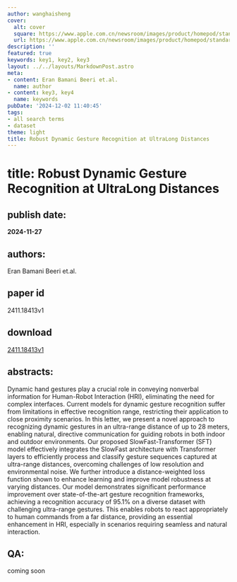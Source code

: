 ```yaml
---
author: wanghaisheng
cover:
  alt: cover
  square: https://www.apple.com.cn/newsroom/images/product/homepod/standard/Apple-HomePod-hero-230118_big.jpg.large_2x.jpg
  url: https://www.apple.com.cn/newsroom/images/product/homepod/standard/Apple-HomePod-hero-230118_big.jpg.large_2x.jpg
description: ''
featured: true
keywords: key1, key2, key3
layout: ../../layouts/MarkdownPost.astro
meta:
- content: Eran Bamani Beeri et.al.
  name: author
- content: key3, key4
  name: keywords
pubDate: '2024-12-02 11:40:45'
tags:
- all search terms
- dataset
theme: light
title: Robust Dynamic Gesture Recognition at UltraLong Distances
---
```


# title: Robust Dynamic Gesture Recognition at UltraLong Distances 
## publish date: 
**2024-11-27** 
## authors: 
  Eran Bamani Beeri et.al. 
## paper id
2411.18413v1
## download
[2411.18413v1](http://arxiv.org/abs/2411.18413v1)
## abstracts:
Dynamic hand gestures play a crucial role in conveying nonverbal information for Human-Robot Interaction (HRI), eliminating the need for complex interfaces. Current models for dynamic gesture recognition suffer from limitations in effective recognition range, restricting their application to close proximity scenarios. In this letter, we present a novel approach to recognizing dynamic gestures in an ultra-range distance of up to 28 meters, enabling natural, directive communication for guiding robots in both indoor and outdoor environments. Our proposed SlowFast-Transformer (SFT) model effectively integrates the SlowFast architecture with Transformer layers to efficiently process and classify gesture sequences captured at ultra-range distances, overcoming challenges of low resolution and environmental noise. We further introduce a distance-weighted loss function shown to enhance learning and improve model robustness at varying distances. Our model demonstrates significant performance improvement over state-of-the-art gesture recognition frameworks, achieving a recognition accuracy of 95.1% on a diverse dataset with challenging ultra-range gestures. This enables robots to react appropriately to human commands from a far distance, providing an essential enhancement in HRI, especially in scenarios requiring seamless and natural interaction.
## QA:
coming soon
